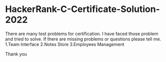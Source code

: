 # HackerRank-C-Certificate-Solution-2022
There are many test problems for certification.
I have faced those problem and tried to solve.
If there are missing problems or questions please tell me.
1.Team Interface
2.Notes Store
3.Employees Management

Thank you 

